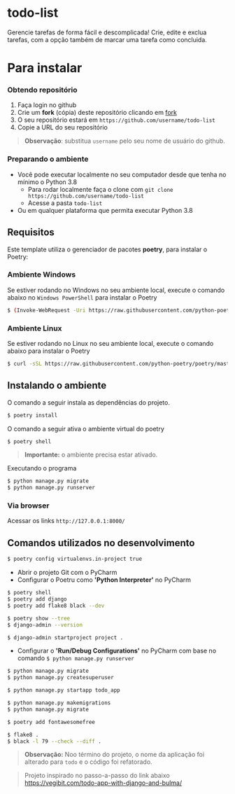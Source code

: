# todo-list
Gerencie tarefas de forma fácil e descomplicada! Crie, edite e exclua tarefas,
com a opção também de marcar uma tarefa como concluida.

# Para instalar

### Obtendo repositório

1. Faça login no github
2. Crie um **fork** (cópia) deste repositório clicando em [fork](https://github.com/ricardovezetiv/todo-list/fork)
3. O seu repositório estará em `https://github.com/username/todo-list`
4. Copie a URL do seu repositório

> **Observação**: substitua `username` pelo seu nome de usuário do github.

### Preparando o ambiente

- Você pode executar localmente no seu computador desde que tenha no mínimo o Python 3.8
  - Para rodar localmente faça o clone com `git clone https://github.com/username/todo-list`
  - Acesse a pasta `todo-list`
- Ou em qualquer plataforma que permita executar Python 3.8

## Requisitos

Este template utiliza o gerenciador de pacotes **poetry**, para instalar o Poetry:

### Ambiente Windows
Se estiver rodando no Windows no seu ambiente local, execute o comando abaixo
no `Windows PowerShell` para instalar o Poetry

```bash
$ (Invoke-WebRequest -Uri https://raw.githubusercontent.com/python-poetry/poetry/master/get-poetry.py -UseBasicParsing).Content | python -
```

### Ambiente Linux
Se estiver rodando no Linux no seu ambiente local, execute o comando abaixo
para instalar o Poetry

```bash
$ curl -sSL https://raw.githubusercontent.com/python-poetry/poetry/master/get-poetry.py | python -
```

## Instalando o ambiente

O comando a seguir instala as dependências do projeto.

```bash
$ poetry install
```

O comando a seguir ativa o ambiente virtual do poetry

```bash
$ poetry shell
```

> **Importante:** o ambiente precisa estar ativado.

Executando o programa

```bash
$ python manage.py migrate
$ python manage.py runserver
```

### Via browser

Acessar os links `http://127.0.0.1:8000/`

## Comandos utilizados no desenvolvimento

```bash
$ poetry config virtualenvs.in-project true
```

- Abrir o projeto Git com o PyCharm
- Configurar o Poetru como **'Python Interpreter'** no PyCharm

```bash
$ poetry shell
$ poetry add django
$ poetry add flake8 black --dev

$ poetry show --tree
$ django-admin --version

$ django-admin startproject project .
```

- Configurar o **'Run/Debug Configurations'** no PyCharm com base no comando `$ python manage.py runserver`

```bash
$ python manage.py migrate
$ python manage.py createsuperuser

$ python manage.py startapp todo_app

$ python manage.py makemigrations
$ python manage.py migrate

$ poetry add fontawesomefree

$ flake8 .
$ black -l 79 --check --diff .
```

> **Observação:** Noo término do projeto, o nome da aplicação foi alterado para `todo` e o código foi refatorado. 

> Projeto inspirado no passo-a-passo do link abaixo
https://vegibit.com/todo-app-with-django-and-bulma/